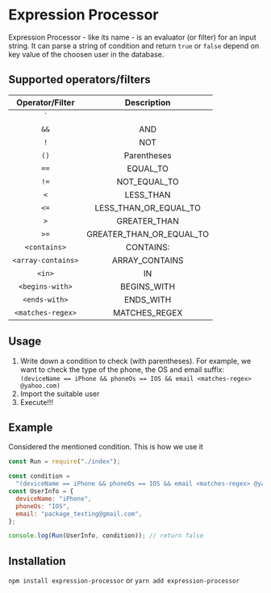 <!-- markdownlint-disable MD001 MD038 -->

# Expression Processor

Expression Processor - like its name - is an evaluator (or filter) for an input string. It can parse a string of condition and return `true` or `false` depend on key value of the choosen user in the database.

## Supported operators/filters

| Operator/Filter    | Description              |
| :----------------: | :----------------------: |
| `||`               | OR                       |
| `&&`               | AND                      |
| `!`                | NOT                      |
| `()`               | Parentheses              |
| `==`               | EQUAL_TO                 |
| `!=`               | NOT_EQUAL_TO             |
| `<`                | LESS_THAN                |
| `<=`               | LESS_THAN_OR_EQUAL_TO    |
| `>`                | GREATER_THAN             |
| `>=`               | GREATER_THAN_OR_EQUAL_TO |
| `<contains>`       | CONTAINS:                |
| `<array-contains>` | ARRAY_CONTAINS           |
| `<in>`             | IN                       |
| `<begins-with>`    | BEGINS_WITH              |
| `<ends-with>`      | ENDS_WITH                |
| `<matches-regex>`  | MATCHES_REGEX            |

## Usage

1. Write down a condition to check (with parentheses). For example, we want to check the type of the phone, the OS and email suffix:
   `(deviceName == iPhone && phoneOs == IOS && email <matches-regex> @yahoo.com)`
2. Import the suitable user
3. Execute!!!

## Example

Considered the mentioned condition. This is how we use it

```javascript
const Run = require("./index");

const condition =
  "(deviceName == iPhone && phoneOs == IOS && email <matches-regex> @yahoo.com)";
const UserInfo = {
  deviceName: "iPhone",
  phoneOs: "IOS",
  email: "package_testing@gmail.com",
};

console.log(Run(UserInfo, condition)); // return false
```

## Installation

`npm install expression-processor` or `yarn add expression-processor`
